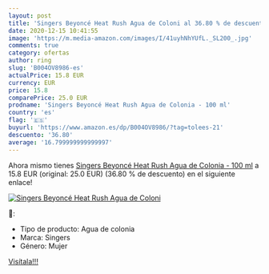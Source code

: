 ```yaml
---
layout: post
title: 'Singers Beyoncé Heat Rush Agua de Coloni al 36.80 % de descuento'
date: 2020-12-15 10:41:55
image: 'https://m.media-amazon.com/images/I/41uyhNhYUfL._SL200_.jpg'
comments: true
category: ofertas
author: ring
slug: 'B004OV8986-es'
actualPrice: 15.8 EUR
currency: EUR
price: 15.8
comparePrice: 25.0 EUR
prodname: 'Singers Beyoncé Heat Rush Agua de Colonia - 100 ml'
country: 'es'
flag: '🇪🇸'
buyurl: 'https://www.amazon.es/dp/B004OV8986/?tag=tolees-21'
descuento: '36.80'
average: '16.799999999999997'
---
```


Ahora mismo tienes [Singers Beyoncé Heat Rush Agua de Colonia - 100 ml](https://www.amazon.es/dp/B004OV8986/?tag=tolees-21) a 15.8 EUR (original: 25.0 EUR) (36.80 %  de descuento) en el siguiente enlace!

[![Singers Beyoncé Heat Rush Agua de Coloni](https://m.media-amazon.com/images/I/41uyhNhYUfL._SL200_.jpg)](https://www.amazon.es/dp/B004OV8986/?tag=tolees-21)

🔎:

- Tipo de producto: Agua de colonia
- Marca: Singers
- Género: Mujer

[Visítala!!!](https://www.amazon.es/dp/B004OV8986/?tag=tolees-21)
